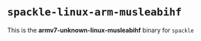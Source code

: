 # `spackle-linux-arm-musleabihf`

This is the **armv7-unknown-linux-musleabihf** binary for `spackle`
